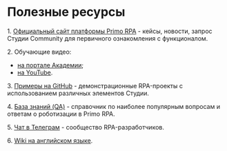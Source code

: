 # Полезные ресурсы

1\. [Официальный сайт платформы Primo RPA](http://primo-rpa.ru) - кейсы, новости, запрос Студии Community для первичного ознакомления с функционалом.

2\. Обучающие видео:
   * [на портале Академии](https://academy.primo-rpa.ru);
   * [на YouTube](https://www.youtube.com/channel/UCHc4loXmLSH1-l6PBGnz5ng).

3\. [Примеры на GitHub](https://github.com/PrimoRPA/Learning) - демонстрационные RPA-проекты с использованием различных элементов Студии.

4\. [База знаний (QA)](https://qa.primo-rpa.ru/) - справочник по наиболее популярным вопросам и ответам о роботизации в Primo RPA. 

5\. [Чат в Телеграм](https://t.me/primorpa) - сообщество RPA-разработчиков.

6\. [Wiki на английском языке](https://rondem.gitbook.io/primo-rpa-eng).
